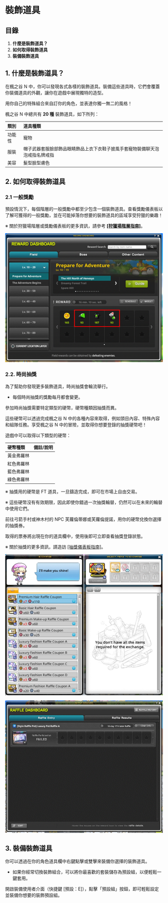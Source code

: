 # 裝飾道具
## 目錄
1.  **什麼是裝飾道具？**
2.  **如何取得裝飾道具**
3.  **裝備裝飾道具**
## 1. 什麼是裝飾道具？

在楓之谷 N 中，你可以發現各式各樣的裝飾道具。裝備這些道具時，它們會覆蓋你裝備道具的外觀，讓你在遊戲中展現獨特的造型。

用你自己的特殊組合來自訂你的角色，並表達你獨一無二的風格！

楓之谷 N 中總共有 **20 種** 裝飾道具，如下所列：

| 類別 | 道具種類 |
|:---|:---|
| 功能性 | 寵物 |
| 服裝 | 帽子武器套服臉部飾品眼睛飾品上衣下衣鞋子披風手套寵物裝備聊天泡泡戒指名牌戒指 |
| 美容 | 髮型臉型膚色 |

## 2. 如何取得裝飾道具
### 2.1 一般獎勵

預設情況下，每個階層的一般獎勵中都至少包含一個裝飾道具。查看獎勵儀表板以了解可獲得的一般獎勵，並在可能掉落你想要的裝飾道具的區域享受狩獵的樂趣！

※ 關於狩獵場階層或獎勵儀表板的更多資訊，請參考 [**\[狩獵場階層指南\]**](https://docs.maplestoryn.io/msn-101/beginners-guide/monster-and-dungeon/field-layer)。

![](images/msn-101/beginners-guide/item-and-equipment/image_1747236282129_57.png)

### 2.2. 時尚抽獎

為了幫助你發現更多裝飾道具，時尚抽獎會輪流舉行。

*   每個時尚抽獎的獎勵每月都會變更。

參加時尚抽獎需要特定類型的硬幣，硬幣種類因抽獎而異。

這些硬幣可以透過完成楓之谷 N 中的各種內容來取得，例如頭目內容、特殊內容和組隊任務。享受楓之谷 N 中的冒險，並取得你想要登錄的抽獎硬幣吧！

遊戲中可以取得以下類型的硬幣：

| 硬幣種類 | 備註/說明 |
|:---|:---|
| 黃金弗羅林 |  |
| 紅色弗羅林 |  |
| 藍色弗羅林 |  |
| 綠色弗羅林 |  |

※ 抽獎用的硬幣是 FT 道具，一旦鑄造完成，即可在市場上自由交易。

※ 這些硬幣沒有有效期限，因此即使你錯過一次抽獎輪替，仍然可以在未來的輪替中使用它們。

前往弓箭手村或神木村的 NPC 芙蘿倫蒂娜或芙蘿倫提諾，用你的硬幣兌換你選擇的抽獎券。

取得的票券將出現在你的道具欄中，使用後即可立即查看抽獎登錄狀態。

※ 關於抽獎的更多資訊，請造訪 [\[抽獎儀表板指南\]](https://docs.maplestoryn.io/msn-101/learn-more/raffle-dashboard)。

![](images/msn-101/beginners-guide/item-and-equipment/image_1747236282129_237.png)

![](images/msn-101/beginners-guide/item-and-equipment/image_1747236282129_63.png)

## 3. 裝備裝飾道具

你可以透過在你的角色道具欄中右鍵點擊或雙擊來裝備你選擇的裝飾道具。

*   如果你經常切換裝飾組合，可以將你最喜歡的套裝儲存為預設組，以便輕鬆一鍵套用。

開啟裝備使用者介面（快捷鍵 \[預設：E\]），點擊「預設組」按鈕，即可輕鬆設定並裝備你想要的裝飾預設組。